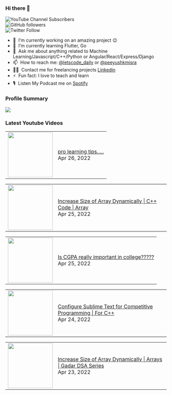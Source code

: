 ### Hi there 👋

![YouTube Channel Subscribers](https://img.shields.io/youtube/channel/subscribers/UCgmk1KXmrHXt_DO0kScyVmQ?style=social)  
![GitHub followers](https://img.shields.io/github/followers/misrapk?style=social)  
![Twitter Follow](https://img.shields.io/twitter/follow/peeyushkmisra?style=social)

- 🔭 &nbsp;I’m currently working on an amazing project :wink:
- 🌱 &nbsp;I’m currently learning Flutter, Go
- 💬 &nbsp;Ask me about anything related to Machine Learning/Javascript/C++/Python or Angular/React/Express/Django
- 📫 &nbsp;How to reach me: [@letscode_daily](https://www.instagram.com/letscode_daily/) or [@peeyushkmisra](https://www.instagram.com/peeyushkmisra/)
- 👨‍💻 &nbsp;Contact me for freelancing projects [Linkedin](https://www.linkedin.com/in/peeyushkmisra/)
- ⚡ &nbsp;Fun fact: I love to teach and learn
- 🎙 &nbsp;Listen My Podcast me on [Spotify](https://open.spotify.com/show/5HlTHA4yxnj56N1klajpQc)

### Profile Summary

![](https://github-profile-summary-cards.vercel.app/api/cards/profile-details?username=misrapk&theme=dracula)

### Latest Youtube Videos

<!-- YOUTUBE:START --><table><tr><td><a href="https://www.youtube.com/watch?v=aSKbsMsfVec"><img width="140px" src="https://i.ytimg.com/vi/aSKbsMsfVec/mqdefault.jpg"></a></td>
<td><a href="https://www.youtube.com/watch?v=aSKbsMsfVec">pro learning tips.....</a><br/>Apr 26, 2022</td></tr></table>
<table><tr><td><a href="https://www.youtube.com/watch?v=62rSaK8RMlM"><img width="140px" src="https://i.ytimg.com/vi/62rSaK8RMlM/mqdefault.jpg"></a></td>
<td><a href="https://www.youtube.com/watch?v=62rSaK8RMlM">Increase Size of Array Dynamically | C++ Code | Array</a><br/>Apr 25, 2022</td></tr></table>
<table><tr><td><a href="https://www.youtube.com/watch?v=ANniHH6LccI"><img width="140px" src="https://i.ytimg.com/vi/ANniHH6LccI/mqdefault.jpg"></a></td>
<td><a href="https://www.youtube.com/watch?v=ANniHH6LccI">Is CGPA really important in college?????</a><br/>Apr 25, 2022</td></tr></table>
<table><tr><td><a href="https://www.youtube.com/watch?v=gOwaz8mmJu0"><img width="140px" src="https://i.ytimg.com/vi/gOwaz8mmJu0/mqdefault.jpg"></a></td>
<td><a href="https://www.youtube.com/watch?v=gOwaz8mmJu0">Configure Sublime Text for Competitive Programming | For C++</a><br/>Apr 24, 2022</td></tr></table>
<table><tr><td><a href="https://www.youtube.com/watch?v=M-arBL-uHB4"><img width="140px" src="https://i.ytimg.com/vi/M-arBL-uHB4/mqdefault.jpg"></a></td>
<td><a href="https://www.youtube.com/watch?v=M-arBL-uHB4">Increase Size of Array Dynamically | Arrays | Gadar DSA Series</a><br/>Apr 23, 2022</td></tr></table>
<!-- YOUTUBE:END -->
